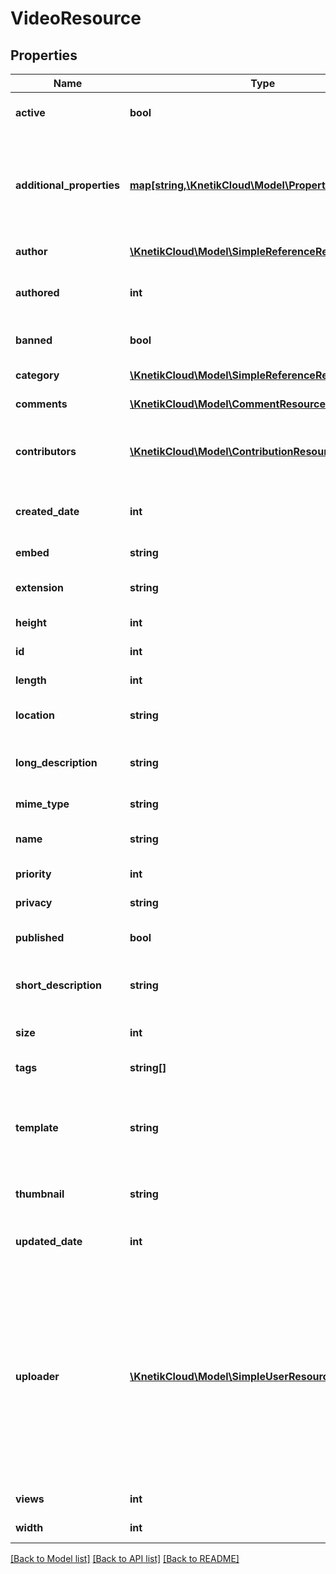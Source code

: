 # VideoResource

## Properties
Name | Type | Description | Notes
------------ | ------------- | ------------- | -------------
**active** | **bool** | Whether the video is available, based on various factors | [optional] 
**additional_properties** | [**map[string,\KnetikCloud\Model\Property]**](Property.md) | A map of additional properties, keyed on the property name.  Must match the names and types defined in the template for this item type | [optional] 
**author** | [**\KnetikCloud\Model\SimpleReferenceResourceLong_**](SimpleReferenceResourceLong_.md) | The original artist of the media | [optional] 
**authored** | **int** | The date the media was created as a unix timestamp in seconds | [optional] 
**banned** | **bool** | Whether the video has been banned or not | [optional] 
**category** | [**\KnetikCloud\Model\SimpleReferenceResourceString_**](SimpleReferenceResourceString_.md) | The category of the video | 
**comments** | [**\KnetikCloud\Model\CommentResource[]**](CommentResource.md) | The comments of the video | [optional] 
**contributors** | [**\KnetikCloud\Model\ContributionResource[]**](ContributionResource.md) | Artists that contributed to the creation. See separate endpoint to add to list | [optional] 
**created_date** | **int** | The date/time this resource was created in seconds since unix epoch | [optional] 
**embed** | **string** | The country of an embedable version | [optional] 
**extension** | **string** | The file extension of the media file. 1-5 characters | 
**height** | **int** | The height of the video in px | 
**id** | **int** | The unique ID for that resource | [optional] 
**length** | **int** | The length of the video in seconds | 
**location** | **string** | The country of the media. Typically a url. Cannot be blank | 
**long_description** | **string** | The user friendly name of that resource. Defaults to blank string | [optional] 
**mime_type** | **string** | The mime-type of the media | [optional] 
**name** | **string** | The user friendly name of that resource | 
**priority** | **int** | The sort order of the video. default: 100 | [optional] 
**privacy** | **string** | The privacy setting. default: private | [optional] 
**published** | **bool** | Whether the video has been made public. Default true | [optional] 
**short_description** | **string** | The user friendly name of that resource. Defaults to blank string | [optional] 
**size** | **int** | The size of the media. Minimum 0 if supplied | [optional] 
**tags** | **string[]** | The tags for the video | [optional] 
**template** | **string** | A video template this video is validated against (private). May be null and no validation of additional_properties will be done | [optional] 
**thumbnail** | **string** | The country of a thumbnail version. Typically a url | [optional] 
**updated_date** | **int** | The date/time this resource was last updated in seconds since unix epoch | [optional] 
**uploader** | [**\KnetikCloud\Model\SimpleUserResource**](SimpleUserResource.md) | The user the media was uploaded by. May be null for system uploaded media. May only be set to a user other than the current caller if VIDEOS_ADMIN permission. Null will mean the caller is the uploader unless the caller has VIDEOS_ADMIN permission, in which case it will be set to null | [optional] 
**views** | **int** | The view count of the video | [optional] 
**width** | **int** | The width of the video in px | 

[[Back to Model list]](../README.md#documentation-for-models) [[Back to API list]](../README.md#documentation-for-api-endpoints) [[Back to README]](../README.md)


